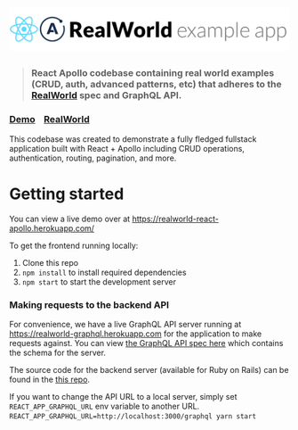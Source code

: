 # ![RealWorld Example App](logo.png)

> ### React Apollo codebase containing real world examples (CRUD, auth, advanced patterns, etc) that adheres to the [RealWorld](https://github.com/gothinkster/realworld) spec and GraphQL API.

### [Demo](https://realworld-react-apollo.herokuapp.com/)&nbsp;&nbsp;&nbsp;&nbsp;[RealWorld](https://github.com/gothinkster/realworld)

This codebase was created to demonstrate a fully fledged fullstack application built with React + Apollo including CRUD operations, authentication, routing, pagination, and more.

# Getting started

You can view a live demo over at https://realworld-react-apollo.herokuapp.com/

To get the frontend running locally:

1. Clone this repo
2. `npm install` to install required dependencies
3. `npm start` to start the development server

### Making requests to the backend API

For convenience, we have a live GraphQL API server running at https://realworld-graphql.herokuapp.com for the application to make requests against. You can view [the GraphQL API spec here](https://github.com/dostu/rails-graphql-realworld-example-app/blob/master/GRAPHQL_API_SPEC.md) which contains the schema for the server.

The source code for the backend server (available for Ruby on Rails) can be found in the [this repo](https://github.com/dostu/rails-graphql-realworld-example-app).

If you want to change the API URL to a local server, simply set `REACT_APP_GRAPHQL_URL` env variable to another URL.
`REACT_APP_GRAPHQL_URL=http://localhost:3000/graphql yarn start`
